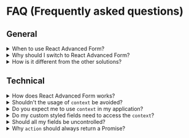 # FAQ (Frequently asked questions)

## General
<details>
  <summary>When to use React Advanced Form?</summary>
  <p>Whenever you need a flexible and powerful form for your <a href="https://reactjs.org/">React</a>-based projects. There are no restrains or limitations regarding where React Advanced Form cannot be used: it's lightweight, dependency-free and scales perfectly for small and large applications.
</details>

<details>
  <summary>Why should I switch to React Advanced Form?</summary>
  <p>We have researched various form libraries to find the one which would suit our project's needs. It sounds easy, but in reality there wasn't a single library which would take care of forms gracefully, without unnecessary boilterplate, manual state management or architectural dependencies. If you want a library which "just works", without spending a week on configuring it, React Advanced Form is exactly what you need.</p>
  <p>Read more about the <a href="./docs/concept.md">motivation and thoughts</a> behind React Advanced Form and how it came to be.
</details>

<details>
  <summary>How is it different from the other solutions?</summary>
  <ul>
    <li><strong>Boilerplate-free.</strong> There are smaller and faster form libraries than React Advanced Form, but the amount of the repetitive and, frankly, unnecessary code they force you to write is abnormal. React Advanced Form handles all the essential functionality of the form by itself, giving you a pleasure and flexbility to work with the forms.</li>
    <li><strong>Essentials.</strong> React Advanced Form provides you the essential hooks and callbacks often used when crafting a form. Want to know when the submit started? Or, if it has failed? Want your UI to react correspondingly? No need to keep that information in state, you can access the internal hooks of the <code>Form</code> and know it <i>precisely</i>. You are not the one to handle the form functionality, the form library should.</li>
    <li><strong>Intuitive.</strong> You place the <code>Form</code> component, define the fields you need and it works. No obscure fields definition somewhere else, no strange handlers you need to write, no tons of documentation to read. Forms are meant to be simple to use.</li>
  </ul>
</details>

## Technical
<details>
  <summary>How does React Advanced Form works?</summary>
  <p>It efficiently manages the state of the fields using Immutable instances, providing you various callback methods. A proper relationship between the form and the field components is achieved by using the <a href="https://reactjs.org/docs/context.html">context</a>.</p>
</details>

<details>
  <summary>Shouldn't the usage of <code>context</code> be avoided?</summary>
  <p>Yes and no.</p>
  <p>Context isn't something you would want to use in your applications by yourself, since it behaves differently from what you would expect, and doesn't contribute much to the overall patterns of React. However, some libraries do rely on it (Redux, Apollo), and it's fine until you <a href="https://medium.com/react-ecosystem/how-to-handle-react-context-a7592dfdcbc">do it properly</a>.</p>
</details>

<details>
  <summary>Do you expect me to use <code>context</code> in my application?</summary>
  <p>No, never use context in your applications.</p>
  <p>React Advanced Form handles context safely, providing you all the necessary hooks and callbacks so you don't need to do anything with the context at all.</p>
</details>

<details>
  <summary>Do my custom styled fields need to access the <code>context</code>?</summary>
  <p>No, never use context in your applications.</p>
  <p>You need not to access any context in order to implement beautiful custom fields. Use a native <code>connectField</code> decorator to get all the necessary props of the field you are about to style. Read more about <a href="./custom-styling.md">custom styling</a>.</p>
</details>

<details>
  <summary>Should all my fields be uncontrolled?</summary>
  <p><i>You</i> are in charge of what is controlled and what is not. By default, React Advanced Form will handle all state changes behind the scenes, since in most scenarios controlling the fields by yourself is an overkill. You are being provided plenty of hooks and methods to make your impementation lighter, and strive towards <i>stateless</i> forms.</p>
  <p>However, in case you need to control the fields, you can always do so by providing the <code>value</code> and <code>onChange</code> props to the fields. This will make them controllable by you, and React Advanced Form will no longer be in charge of updating their value. You would still benefit from all the features of React Advanced Form in this case.</p>
</details>

<details>
  <summary>Why <code>action</code> should always return a Promise?</summary>
  <p>Forms are used to request the data from a user in a pleasant way, and transform/translate it afterward. It's rare you would use a form for something different. Considering that, React Advanced Form is specifically designed to handle asynchronous nature of data transition during the workflow with the form. This also gives you a granular control over how your request is being handled, so you can change the UI respectively. Read more about submit callback methods.</p>
  <p>However, React Advanced Form never enforces you to handle things in one way only. You can use it without any  <code>action</code> specified at all, <a href="./components/Form/submit.md">handling the submit manually</a>. You still benefit from all the features of React Advanced Form in this case.</p>
</details>
